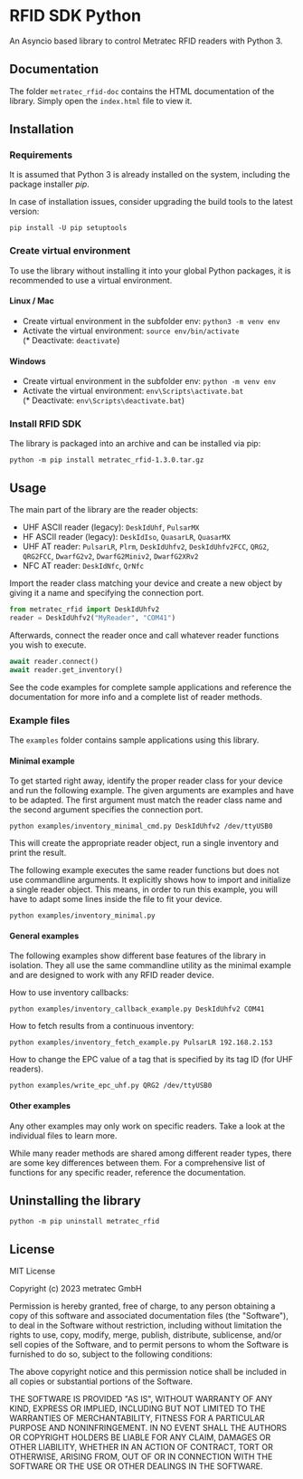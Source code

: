 # RFID SDK Python

An Asyncio based library to control Metratec RFID readers with Python 3.

## Documentation

The folder `metratec_rfid-doc` contains the HTML documentation of the
library. Simply open the `index.html` file to view it.

## Installation

### Requirements

It is assumed that Python 3 is already installed on the system, including the package installer *pip*.

In case of installation issues, consider upgrading the build tools to the latest version:

```
pip install -U pip setuptools
```

### Create virtual environment

To use the library without installing it into your global Python packages, it is recommended to use a virtual environment.

#### Linux / Mac

* Create virtual environment in the subfolder env: `python3 -m venv env`  
* Activate the virtual environment: `source env/bin/activate`  
(* Deactivate: `deactivate`)

#### Windows

* Create virtual environment in the subfolder env: `python -m venv env`  
* Activate the virtual environment: `env\Scripts\activate.bat`  
(* Deactivate: `env\Scripts\deactivate.bat`)

### Install RFID SDK

The library is packaged into an archive and can be installed via pip:

```
python -m pip install metratec_rfid-1.3.0.tar.gz
```

## Usage

The main part of the library are the reader objects:

- UHF ASCII reader (legacy): `DeskIdUhf`, `PulsarMX`
- HF ASCII reader (legacy): `DeskIdIso`, `QuasarLR`, `QuasarMX`
- UHF AT reader: `PulsarLR`, `Plrm`, `DeskIdUhfv2`, `DeskIdUhfv2FCC`, `QRG2`, `QRG2FCC`, `DwarfG2v2`, `DwarfG2Miniv2`, `DwarfG2XRv2`
- NFC AT reader: `DeskIdNfc`, `QrNfc`

Import the reader class matching your device and create a new object by giving it a name and specifying the connection port.

```python
from metratec_rfid import DeskIdUhfv2
reader = DeskIdUhfv2("MyReader", "COM41")
```

Afterwards, connect the reader once and call whatever reader functions you wish to execute.

```python
await reader.connect()
await reader.get_inventory()
```

See the code examples for complete sample applications and reference the documentation for more info and a complete list of reader methods.

### Example files

The `examples` folder contains sample applications using this library.

#### Minimal example
To get started right away, identify the proper reader class for your device and run the following example. The given arguments are examples and have to be adapted. The first argument must match the reader class name and the second argument specifies the connection port.

```
python examples/inventory_minimal_cmd.py DeskIdUhfv2 /dev/ttyUSB0
```

This will create the appropriate reader object, run a single inventory and print the result.

The following example executes the same reader functions but does not use commandline arguments. It explicitly shows how to import and initialize a single reader object. This means, in order to run this example, you will have to adapt some lines inside the file to fit your device.

```
python examples/inventory_minimal.py
```

#### General examples

The following examples show different base features of the library in isolation.
They all use the same commandline utility as the minimal example and are designed to work with any RFID reader device. 

How to use inventory callbacks:

```
python examples/inventory_callback_example.py DeskIdUhfv2 COM41
```

How to fetch results from a continuous inventory:

```
python examples/inventory_fetch_example.py PulsarLR 192.168.2.153
```

How to change the EPC value of a tag that is specified by its tag ID
(for UHF readers).

```
python examples/write_epc_uhf.py QRG2 /dev/ttyUSB0
```

#### Other examples

Any other examples may only work on specific readers. Take a look at the individual files to learn more.

While many reader methods are shared among different reader types, there are some key differences between them. For a comprehensive list of functions for any specific reader, reference the documentation.

## Uninstalling the library

```
python -m pip uninstall metratec_rfid
```

## License

MIT License

Copyright (c) 2023 metratec GmbH

Permission is hereby granted, free of charge, to any person obtaining a copy
of this software and associated documentation files (the "Software"), to deal
in the Software without restriction, including without limitation the rights
to use, copy, modify, merge, publish, distribute, sublicense, and/or sell
copies of the Software, and to permit persons to whom the Software is
furnished to do so, subject to the following conditions:

The above copyright notice and this permission notice shall be included in all
copies or substantial portions of the Software.

THE SOFTWARE IS PROVIDED "AS IS", WITHOUT WARRANTY OF ANY KIND, EXPRESS OR
IMPLIED, INCLUDING BUT NOT LIMITED TO THE WARRANTIES OF MERCHANTABILITY,
FITNESS FOR A PARTICULAR PURPOSE AND NONINFRINGEMENT. IN NO EVENT SHALL THE
AUTHORS OR COPYRIGHT HOLDERS BE LIABLE FOR ANY CLAIM, DAMAGES OR OTHER
LIABILITY, WHETHER IN AN ACTION OF CONTRACT, TORT OR OTHERWISE, ARISING FROM,
OUT OF OR IN CONNECTION WITH THE SOFTWARE OR THE USE OR OTHER DEALINGS IN THE
SOFTWARE.
